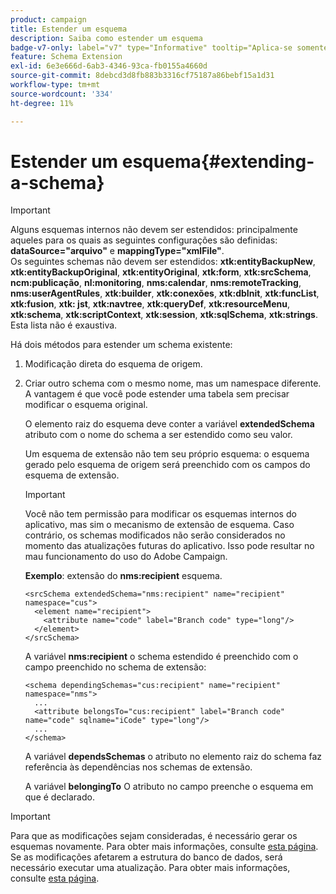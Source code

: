 ```yaml
---
product: campaign
title: Estender um esquema
description: Saiba como estender um esquema
badge-v7-only: label="v7" type="Informative" tooltip="Aplica-se somente ao Campaign Classic v7"
feature: Schema Extension
exl-id: 6e3e666d-6ab3-4346-93ca-fb0155a4660d
source-git-commit: 8debcd3d8fb883b3316cf75187a86bebf15a1d31
workflow-type: tm+mt
source-wordcount: '334'
ht-degree: 11%

---
```


# Estender um esquema{#extending-a-schema}

>[!IMPORTANT]
>
>Alguns esquemas internos não devem ser estendidos: principalmente aqueles para os quais as seguintes configurações são definidas:\
>**dataSource=&quot;arquivo&quot;** e **mappingType=&quot;xmlFile&quot;**.\
>Os seguintes schemas não devem ser estendidos: **xtk:entityBackupNew**, **xtk:entityBackupOriginal**, **xtk:entityOriginal**, **xtk:form**, **xtk:srcSchema**, **ncm:publicação**, **nl:monitoring**, **nms:calendar**, **nms:remoteTracking**, **nms:userAgentRules**, **xtk:builder**, **xtk:conexões**, **xtk:dbInit**, **xtk:funcList**, **xtk:fusion**, **xtk: jst**, **xtk:navtree**, **xtk:queryDef**, **xtk:resourceMenu**, **xtk:schema**, **xtk:scriptContext**, **xtk:session**, **xtk:sqlSchema**, **xtk:strings**.
>Esta lista não é exaustiva.

Há dois métodos para estender um schema existente:

1. Modificação direta do esquema de origem.
1. Criar outro schema com o mesmo nome, mas um namespace diferente. A vantagem é que você pode estender uma tabela sem precisar modificar o esquema original.

   O elemento raiz do esquema deve conter a variável **extendedSchema** atributo com o nome do schema a ser estendido como seu valor.

   Um esquema de extensão não tem seu próprio esquema: o esquema gerado pelo esquema de origem será preenchido com os campos do esquema de extensão.

   >[!IMPORTANT]
   >
   >Você não tem permissão para modificar os esquemas internos do aplicativo, mas sim o mecanismo de extensão de esquema. Caso contrário, os schemas modificados não serão considerados no momento das atualizações futuras do aplicativo. Isso pode resultar no mau funcionamento do uso do Adobe Campaign.

   **Exemplo**: extensão do **nms:recipient** esquema.

   ```
   <srcSchema extendedSchema="nms:recipient" name="recipient" namespace="cus">
     <element name="recipient">
       <attribute name="code" label="Branch code" type="long"/>
     </element>
   </srcSchema>
   ```

   A variável **nms:recipient** o schema estendido é preenchido com o campo preenchido no schema de extensão:

   ```
   <schema dependingSchemas="cus:recipient" name="recipient" namespace="nms">
     ...
     <attribute belongsTo="cus:recipient" label="Branch code" name="code" sqlname="iCode" type="long"/>
     ...
   </schema>
   ```

   A variável **dependsSchemas** o atributo no elemento raiz do schema faz referência às dependências nos schemas de extensão.

   A variável **belongingTo** O atributo no campo preenche o esquema em que é declarado.

>[!IMPORTANT]
>
>Para que as modificações sejam consideradas, é necessário gerar os esquemas novamente. Para obter mais informações, consulte [esta página](../../configuration/using/regenerating-schemas.md).\
>Se as modificações afetarem a estrutura do banco de dados, será necessário executar uma atualização. Para obter mais informações, consulte [esta página](../../configuration/using/updating-the-database-structure.md).
